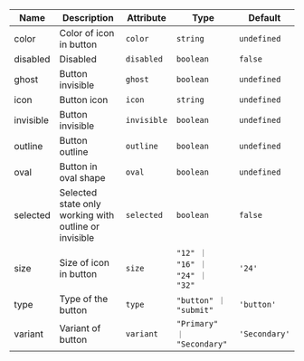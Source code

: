 | Name       | Description                   | Attribute        | Type                                      | Default             |
|------------|-------------------------------|------------------|-------------------------------------------|---------------------|
|<div className="Api__Table"> <div>color</div> <div className="Api__Table Docs__Tags"></div></div>| Color of icon in  button | `color` | `string` | `undefined` |
|<div className="Api__Table"> <div>disabled</div> <div className="Api__Table Docs__Tags"></div></div>| Disabled | `disabled` | `boolean` | `false` |
|<div className="Api__Table"> <div>ghost</div> <div className="Api__Table Docs__Tags"></div></div>| Button invisible | `ghost` | `boolean` | `undefined` |
|<div className="Api__Table"> <div>icon</div> <div className="Api__Table Docs__Tags"></div></div>| Button icon | `icon` | `string` | `undefined` |
|<div className="Api__Table"> <div>invisible</div> <div className="Api__Table Docs__Tags"></div></div>| Button invisible | `invisible` | `boolean` | `undefined` |
|<div className="Api__Table"> <div>outline</div> <div className="Api__Table Docs__Tags"></div></div>| Button outline | `outline` | `boolean` | `undefined` |
|<div className="Api__Table"> <div>oval</div> <div className="Api__Table Docs__Tags"></div></div>| Button in oval shape | `oval` | `boolean` | `undefined` |
|<div className="Api__Table"> <div>selected</div> <div className="Api__Table Docs__Tags"></div></div>| Selected state only working with outline or invisible | `selected` | `boolean` | `false` |
|<div className="Api__Table"> <div>size</div> <div className="Api__Table Docs__Tags"></div></div>| Size of icon in button | `size` | `"12" ｜ "16" ｜ "24" ｜ "32"` | `'24'` |
|<div className="Api__Table"> <div>type</div> <div className="Api__Table Docs__Tags"></div></div>| Type of the button | `type` | `"button" ｜ "submit"` | `'button'` |
|<div className="Api__Table"> <div>variant</div> <div className="Api__Table Docs__Tags"></div></div>| Variant of button | `variant` | `"Primary" ｜ "Secondary"` | `'Secondary'` |

